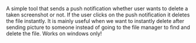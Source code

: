 A simple tool that sends a push notification whether user wants to delete a taken screenshot or not. If the user clicks on the push notification it deletes the file instantly. It is mainly useful when we want to instantly delete after sending picture to someone instead of going to the file manager to find and delete the file.
Works on windows only!
